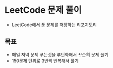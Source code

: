 # LeetCode 문제 풀이
- LeetCode에서 푼 문제를 저장하는 리포지토리

## 목표
- 매일 저녁 문제 푸는것을 루틴화해서 꾸준히 문제 풀기
- 150문제 단위로 3번씩 반복해서 풀기
